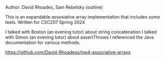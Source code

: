 Author: David Rhoades, Sam Rebelsky (outline)

This is an expandable assosiative array implementation that includes some tests. Written for CSC207 Spring 2024

I talked with Boston (an evening tutor) about string concatenation
I talked with Simon (an evening tutor) about assertThrows
I referenced the Java documentation for various methods.

https://github.com/David-Rhoadess/mp4-associative-arrays

